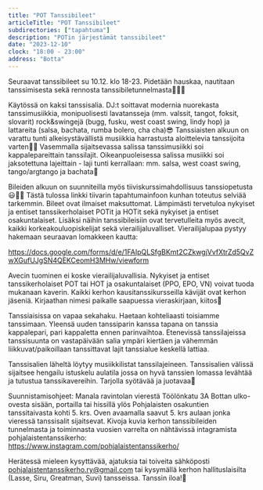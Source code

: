 ```yaml
---
title: "POT Tanssibileet"
articleTitle: "POT Tanssibileet"
subdirectories: ["tapahtuma"]
description: "POTin järjestämät tanssibileet"
date: "2023-12-10"
clock: "18:00 - 23:00"
address: "Botta"
---
```

Seuraavat tanssibileet su 10.12. klo 18-23. Pidetään hauskaa, nautitaan tanssimisesta sekä rennosta tanssibiletunnelmasta💃🕺🎉

Käytössä on kaksi tanssisalia. DJ:t soittavat modernia nuorekasta tanssimusiikkia, monipuolisesti lavatansseja (mm. valssit, tangot, foksit, slovarit) rock&swingejä (bugg, fusku, west coast swing, lindy hop) ja lattareita (salsa, bachata, rumba bolero, cha cha)😎
Tanssiaisten alkuun on varattu tunti alkeisystävällistä musiikkia harrastusta aloittelevia tanssijoita varten💃🕺
Vasemmalla sijaitsevassa salissa tanssimusiikki soi kappalepareittain tanssilajit. Oikeanpuoleisessa salissa musiikki soi jaksotettuna lajeittain - laji tunti kerrallaan: mm. salsa, west coast swing, tango/argtango ja bachata🎼

Bileiden alkuun on suunniteilla myös tiiviskurssimahdollisuus tanssiopetusta😃💃🕺 Tästä tulossa linkki tiivarin tapahtumainfoon kunhan toteutus selviää tarkemmin.
Bileet ovat ilmaiset maksuttomat. Lämpimästi tervetuloa nykyiset ja entiset tanssikerholaiset POTit ja HOTit sekä nykyiset ja entiset osakuntalaiset. Lisäksi näihin tanssibileisiin ovat tervetulleita myös avecit, kaikki korkeakouluopiskelijat sekä vierailijaluvalliset.
Vierailijalupaa pystyy hakemaan seuraavan lomakkeen kautta:

https://docs.google.com/forms/d/e/1FAIpQLSfgBKmt2CZkwgjVvfXtrZd5QvZwXGufUJgSN4QEKCeomH3MHw/viewform

Avecin tuominen ei koske vierailijaluvallisia. Nykyiset ja entiset tanssikerholaiset POT tai HOT ja osakuntalaiset (PPO, EPO, VN) voivat tuoda mukanaan kaverin. Kaikki kerhon kausitanssikursseilla kävijät ovat kerhon jäseniä.
Kirjaathan nimesi paikalle saapuessa vieraskirjaan, kiitos🙂

Tanssiaisissa on vapaa sekahaku. Haetaan kohteliaasti toisiamme tanssimaan. Yleensä uuden tanssiparin kanssa tapana on tanssia kappalepari, pari kappaletta ennen parinvaihtoa. Etenevissä tanssilajeissa tanssisuunta on vastapäivään salia ympäri kiertäen ja vähemmän liikkuvat/paikoillaan tanssittavat lajit tanssialue keskellä lattiaa.

Tanssisalien läheltä löytyy musiikkilistat tanssilajeineen. Tanssisalien välissä sijaitsee hengailu istuskelu aulatila jossa on hyvä tanssien lomassa levähtää ja tutustua tanssikavereihin. Tarjolla syötävää ja juotavaa🎉

Suunnistamisohjeet: Manala ravintolan vierestä Töölönkatu 3A Bottan ulko-ovesta sisään, portailla tai hissillä ylös Pohjalaisten osakuntien tanssitaivasta kohti 5. krs. Oven avaamalla saavut 5. krs aulaan jonka vieressä tanssisalit sijaitsevat.
Kivoja kuvia kerhon tanssibileiden tunnelmasta ja toiminnasta vuosien varrelta on nähtävissä intagramista pohjalaistentanssikerho:
https://www.instagram.com/pohjalaistentanssikerho/

Herätessä mieleen kysyttävää, ajatuksia tai toiveita sähköposti pohjalaistentanssikerho.ry@gmail.com tai kysymällä kerhon hallituslaisilta (Lasse, Siru, Greatman, Suvi) tansseissa.
Tanssin iloa!🙂
